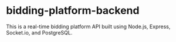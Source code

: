# bidding-platform-backend
 This is a real-time bidding platform API built using Node.js, Express, Socket.io, and PostgreSQL.
